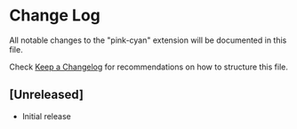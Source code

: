 # Change Log

All notable changes to the "pink-cyan" extension will be documented in this file.

Check [Keep a Changelog](http://keepachangelog.com/) for recommendations on how to structure this file.

## [Unreleased]

- Initial release
